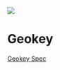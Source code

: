 
![]({{site.baseurl}}/https://upload.wikimedia.org/wikipedia/commons/thumb/0/01/Geokey.svg/109px-Geokey.svg.png)
# Geokey
[Geokey Spec](https://www.linkedin.com/pulse/geokey-new-open-memorable-geocoding-system-jaime-olivares)
